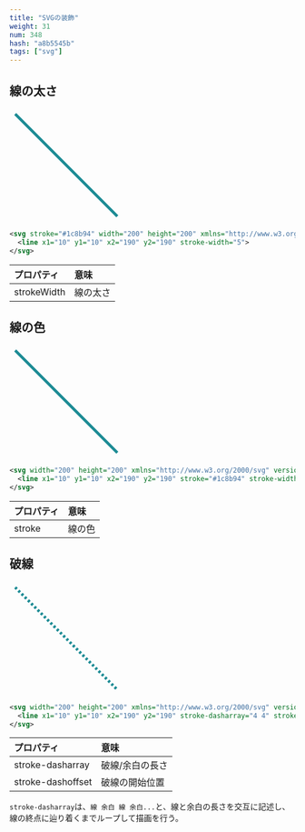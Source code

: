 ```yaml
---
title: "SVGの装飾"
weight: 31
num: 348
hash: "a8b5545b"
tags: ["svg"]
---
```


## 線の太さ

<svg stroke="#1c8b94" width="200" height="200" xmlns="http://www.w3.org/2000/svg" version="1.1">
  <line x1="10" y1="10" x2="190" y2="190" stroke-width="5">
</svg>

```svg
<svg stroke="#1c8b94" width="200" height="200" xmlns="http://www.w3.org/2000/svg" version="1.1">
  <line x1="10" y1="10" x2="190" y2="190" stroke-width="5">
</svg>
```

| プロパティ  | 意味     |
| :---------- | :------- |
| strokeWidth | 線の太さ |

## 線の色

<svg width="200" height="200" xmlns="http://www.w3.org/2000/svg" version="1.1">
  <line x1="10" y1="10" x2="190" y2="190" stroke="#1c8b94" stroke-width="5" >
</svg>

```svg
<svg width="200" height="200" xmlns="http://www.w3.org/2000/svg" version="1.1">
  <line x1="10" y1="10" x2="190" y2="190" stroke="#1c8b94" stroke-width="5">
</svg>
```

| プロパティ | 意味   |
| :--------- | :----- |
| stroke     | 線の色 |

## 破線

<svg width="200" height="200" xmlns="http://www.w3.org/2000/svg" version="1.1">
  <line x1="10" y1="10" x2="190" y2="190" stroke-dasharray="4 4" stroke-dashoffset="0" stroke="#1c8b94" stroke-width="5">
</svg>

```svg
<svg width="200" height="200" xmlns="http://www.w3.org/2000/svg" version="1.1">
  <line x1="10" y1="10" x2="190" y2="190" stroke-dasharray="4 4" stroke-dashoffset="0" stroke="#1c8b94" stroke-width="5">
</svg>
```

| プロパティ        | 意味            |
| :---------------- | :-------------- |
| stroke-dasharray  | 破線/余白の長さ |
| stroke-dashoffset | 破線の開始位置  |

`stroke-dasharray`は、`線 余白 線 余白...`と、線と余白の長さを交互に記述し、線の終点に辿り着くまでループして描画を行う。
